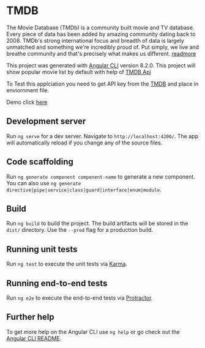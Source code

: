 # TMDB

The Movie Database (TMDb) is a community built movie and TV database. Every piece of data has been added by  amazing community dating back to 2008. TMDb's strong international focus and breadth of data is largely unmatched and something we're incredibly proud of. Put simply, we live and breathe community and that's precisely what makes us different. [readmore](https://www.themoviedb.org/about)

This project was generated with [Angular CLI](https://github.com/angular/angular-cli) version 8.2.0. This project will show popular movie list by default with help of [TMDB Api](https://developers.themoviedb.org/3/getting-started/introduction)

To Test this applciation you need to get API key from the [TMDB](https://www.themoviedb.org) and place in enviornment file.

Demo click [here](http://themoviedb-ravi.s3-website-us-east-1.amazonaws.com)

## Development server

Run `ng serve` for a dev server. Navigate to `http://localhost:4200/`. The app will automatically reload if you change any of the source files.

## Code scaffolding

Run `ng generate component component-name` to generate a new component. You can also use `ng generate directive|pipe|service|class|guard|interface|enum|module`.

## Build

Run `ng build` to build the project. The build artifacts will be stored in the `dist/` directory. Use the `--prod` flag for a production build.

## Running unit tests

Run `ng test` to execute the unit tests via [Karma](https://karma-runner.github.io).

## Running end-to-end tests

Run `ng e2e` to execute the end-to-end tests via [Protractor](http://www.protractortest.org/).

## Further help

To get more help on the Angular CLI use `ng help` or go check out the [Angular CLI README](https://github.com/angular/angular-cli/blob/master/README.md).
